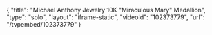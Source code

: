 {
    "title": "Michael Anthony Jewelry 10K \"Miraculous Mary\" Medallion",
    "type": "solo",
    "layout": "iframe-static",
    "videoId": "102373779",
    "url": "\/tvpembed\/102373779"
}